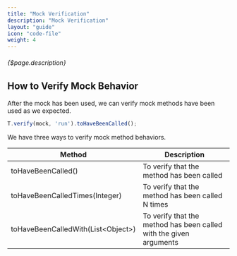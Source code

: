 ```yaml
---
title: "Mock Verification"
description: "Mock Verification"
layout: "guide"
icon: "code-file"
weight: 4
---
```


###### {$page.description}

<article id="1">

## How to Verify Mock Behavior

After the mock has been used, we can verify mock methods have been used as we expected.

```javascript
T.verify(mock, 'run').toHaveBeenCalled();
```

We have three ways to verify mock method behaviors.

| Method | Description |
| ------ | ----------- |
| toHaveBeenCalled() | To verify that the method has been called |
| toHaveBeenCalledTimes(Integer) | To verify that the method has been called N times |
| toHaveBeenCalledWith(List&lt;Object&gt;) | To verify that the method has been called with the given arguments |

</article>
